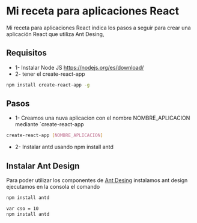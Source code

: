 # Mi receta para aplicaciones React
Mi receta para aplicaciones React indica los pasos a seguir para crear una aplicación React que utiliza Ant Desing,

## Requisitos 

+ 1- Instalar Node JS
https://nodejs.org/es/download/
+ 2- tener el create-react-app 
```bash
npm install create-react-app -g
```


## Pasos
+ 1- Creamos una nuva aplicacion con el nombre NOMBRE_APLICACION mediante `create-react-app
```bash
create-react-app [NOMBRE_APLICACION]
```
+ 2- Instalar antd usando npm install antd

## Instalar Ant Design
Para poder utilizar los componentes de [Ant Desing](https://ant.design/components/overview/) instalamos ant design ejecutamos en la consola el comando

```bash
npm install antd
```



```bash
var cso = 10
npm install antd
```

